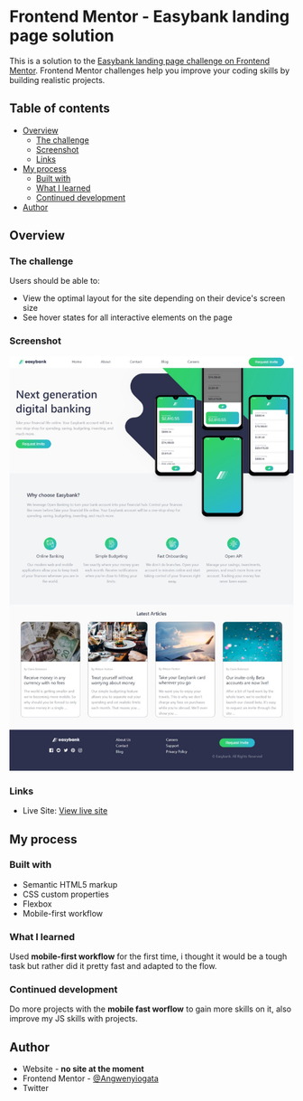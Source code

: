 # Frontend Mentor - Easybank landing page solution

This is a solution to the [Easybank landing page challenge on Frontend Mentor](https://www.frontendmentor.io/challenges/easybank-landing-page-WaUhkoDN). Frontend Mentor challenges help you improve your coding skills by building realistic projects.

## Table of contents

- [Overview](#overview)
  - [The challenge](#the-challenge)
  - [Screenshot](#screenshot)
  - [Links](#links)
- [My process](#my-process)
  - [Built with](#built-with)
  - [What I learned](#what-i-learned)
  - [Continued development](#continued-development)
- [Author](#author)

## Overview

### The challenge

Users should be able to:

- View the optimal layout for the site depending on their device's screen size
- See hover states for all interactive elements on the page

### Screenshot

![desktop screeshot](./desktop-shot.jpeg)

### Links

- Live Site: [View live site](https://your-live-site-url.com)

## My process

### Built with

- Semantic HTML5 markup
- CSS custom properties
- Flexbox
- Mobile-first workflow

### What I learned

Used **mobile-first workflow** for the first time, i thought it would be a tough task but rather did it pretty fast and adapted to the flow.

### Continued development

Do more projects with the **mobile fast worflow** to gain more skills on it, also improve my JS skills with projects.

## Author

- Website - **no site at the moment**
- Frontend Mentor - [@Angwenyiogata](https://www.frontendmentor.io/profile/Angwenyiogata)
- Twitter
